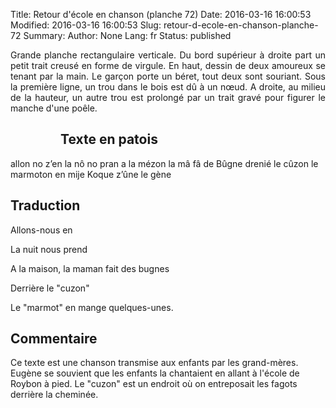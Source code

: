 Title: Retour d'école en chanson (planche 72)
Date: 2016-03-16 16:00:53
Modified: 2016-03-16 16:00:53
Slug: retour-d-ecole-en-chanson-planche-72
Summary: 
Author: None
Lang: fr
Status: published

<p style="text-align:justify;">Grande planche rectangulaire verticale. Du bord supérieur à droite part un petit trait creusé en forme de virgule. En haut, dessin de deux amoureux se tenant par la main. Le garçon porte un béret, tout deux sont souriant. Sous la première ligne, un trou dans le bois est dû à un nœud. A droite, au milieu de la hauteur, un autre trou est prolongé par un trait gravé pour figurer le manche d'une poêle.</p>

<figure class="image-block" style="float: left;">
  <img alt="" src="{static}/images/planche_72.png">
  <figcaption style="max-width: 209px"></figcaption>
</figure>

## Texte en patois
allon no z’en la nô no pran a la mézon la mâ fâ de Bûgne drenié le cûzon le marmoton en mije Koque z’ûne         le  gène

## Traduction
Allons-nous en

La nuit nous prend

A la maison, la maman fait des bugnes

Derrière le "cuzon"

Le "marmot" en mange quelques-unes.

<figure class="image-block" style="float: right;">
  <img alt="" src="{static}/images/planche_72_detail_dessin.png">
  <figcaption style="max-width: 376px"></figcaption>
</figure>




## Commentaire
Ce texte est une chanson transmise aux enfants par les grand-mères.
Eugène se souvient que les enfants la chantaient en allant à l'école de Roybon à pied.
Le "cuzon" est un endroit où on entreposait les fagots derrière la cheminée.

